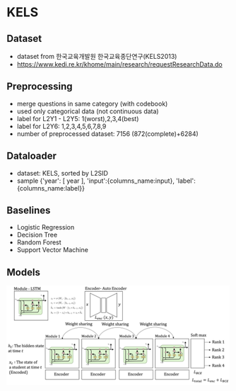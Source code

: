 # KELS

## Dataset
- dataset from 한국교육개발원 한국교육종단연구(KELS2013)
- https://www.kedi.re.kr/khome/main/research/requestResearchData.do

## Preprocessing
- merge questions in same category (with codebook)
- used only categorical data (not continuous data)
- label for L2Y1 - L2Y5: 1(worst),2,3,4(best)
- label for L2Y6: 1,2,3,4,5,6,7,8,9
- number of preprocessed dataset: 7156 (872(complete)+6284)

## Dataloader
- dataset: KELS, sorted by L2SID
- sample {'year': [ year ], 'input':{columns_name:input}, 'label':{columns_name:label}}

## Baselines
- Logistic Regression
- Decision Tree
- Random Forest
- Support Vector Machine

## Models
![model](./image/overview.png)
